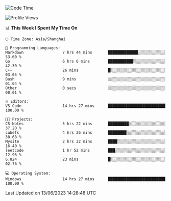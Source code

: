 <!--START_SECTION:waka-->
![Code Time](http://img.shields.io/badge/Code%20Time-988%20hrs%2050%20mins-blue)

![Profile Views](http://img.shields.io/badge/Profile%20Views-0-blue)

📊 **This Week I Spent My Time On** 

```text
🕑︎ Time Zone: Asia/Shanghai

💬 Programming Languages: 
Markdown                 7 hrs 44 mins       █████████████░░░░░░░░░░░░   53.60 % 
Go                       6 hrs 6 mins        ███████████░░░░░░░░░░░░░░   42.30 % 
C++                      26 mins             █░░░░░░░░░░░░░░░░░░░░░░░░   03.05 % 
Bash                     9 mins              ░░░░░░░░░░░░░░░░░░░░░░░░░   01.04 % 
Other                    0 secs              ░░░░░░░░░░░░░░░░░░░░░░░░░   00.01 % 

🔥 Editors: 
VS Code                  14 hrs 27 mins      █████████████████████████   100.00 % 

🐱‍💻 Projects: 
CS-Notes                 5 hrs 22 mins       █████████░░░░░░░░░░░░░░░░   37.20 % 
cubefs                   4 hrs 26 mins       ████████░░░░░░░░░░░░░░░░░   30.68 % 
Mysite                   2 hrs 22 mins       ████░░░░░░░░░░░░░░░░░░░░░   16.40 % 
leetcode                 1 hr 52 mins        ███░░░░░░░░░░░░░░░░░░░░░░   12.96 % 
6.824                    23 mins             █░░░░░░░░░░░░░░░░░░░░░░░░   02.76 % 

💻 Operating System: 
Windows                  14 hrs 27 mins      █████████████████████████   100.00 % 
```


 Last Updated on 13/06/2023 14:28:48 UTC
<!--END_SECTION:waka-->